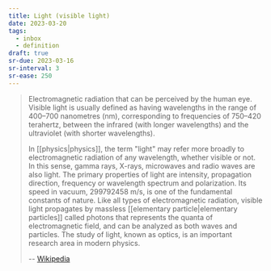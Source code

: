 ```yaml
---
title: Light (visible light)
date: 2023-03-20
tags:
  - inbox
  - definition
draft: true
sr-due: 2023-03-16
sr-interval: 3
sr-ease: 250
---
```


> Electromagnetic radiation that can be perceived by the human eye. Visible
> light is usually defined as having wavelengths in the range of 400–700
> nanometres (nm), corresponding to frequencies of 750–420 terahertz, between
> the infrared (with longer wavelengths) and the ultraviolet (with shorter
> wavelengths).
>
> In [[physics|physics]], the term "light" may refer more broadly
> to electromagnetic radiation of any wavelength, whether visible or not. In
> this sense, gamma rays, X-rays, microwaves and radio waves are also light. The
> primary properties of light are intensity, propagation direction, frequency or
> wavelength spectrum and polarization. Its speed in vacuum,
> $299792458\text{ m/s}$, is one of the fundamental constants of nature. Like
> all types of electromagnetic radiation, visible light propagates by massless
> [[elementary particle|elementary particles]] called photons that
> represents the quanta of electromagnetic field, and can be analyzed as both
> waves and particles. The study of light, known as optics, is an important
> research area in modern physics.
>
> -- [Wikipedia](https://en.wikipedia.org/wiki/Visible_light)
